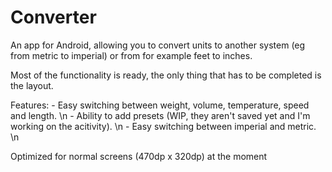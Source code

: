 Converter
=========
An app for Android, allowing you to convert units to another system (eg from metric to imperial) or from for example feet to inches.

Most of the functionality is ready, the only thing that has to be completed is the layout.

Features: - Easy switching between weight, volume, temperature, speed and length. \n
	  - Ability to add presets (WIP, they aren't saved yet and I'm working on the acitivity). \n
	  - Easy switching between imperial and metric. \n

Optimized for normal screens (470dp x 320dp) at the moment

